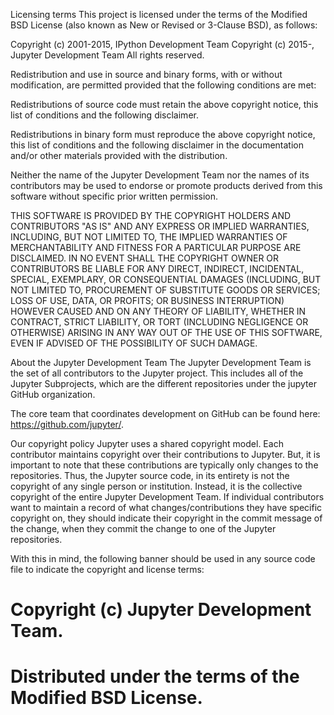 Licensing terms
This project is licensed under the terms of the Modified BSD License (also known as New or Revised or 3-Clause BSD), as follows:

Copyright (c) 2001-2015, IPython Development Team
Copyright (c) 2015-, Jupyter Development Team
All rights reserved.

Redistribution and use in source and binary forms, with or without modification, are permitted provided that the following conditions are met:

Redistributions of source code must retain the above copyright notice, this list of conditions and the following disclaimer.

Redistributions in binary form must reproduce the above copyright notice, this list of conditions and the following disclaimer in the documentation and/or other materials provided with the distribution.

Neither the name of the Jupyter Development Team nor the names of its contributors may be used to endorse or promote products derived from this software without specific prior written permission.

THIS SOFTWARE IS PROVIDED BY THE COPYRIGHT HOLDERS AND CONTRIBUTORS "AS IS" AND ANY EXPRESS OR IMPLIED WARRANTIES, INCLUDING, BUT NOT LIMITED TO, THE IMPLIED WARRANTIES OF MERCHANTABILITY AND FITNESS FOR A PARTICULAR PURPOSE ARE DISCLAIMED. IN NO EVENT SHALL THE COPYRIGHT OWNER OR CONTRIBUTORS BE LIABLE FOR ANY DIRECT, INDIRECT, INCIDENTAL, SPECIAL, EXEMPLARY, OR CONSEQUENTIAL DAMAGES (INCLUDING, BUT NOT LIMITED TO, PROCUREMENT OF SUBSTITUTE GOODS OR SERVICES; LOSS OF USE, DATA, OR PROFITS; OR BUSINESS INTERRUPTION) HOWEVER CAUSED AND ON ANY THEORY OF LIABILITY, WHETHER IN CONTRACT, STRICT LIABILITY, OR TORT (INCLUDING NEGLIGENCE OR OTHERWISE) ARISING IN ANY WAY OUT OF THE USE OF THIS SOFTWARE, EVEN IF ADVISED OF THE POSSIBILITY OF SUCH DAMAGE.

About the Jupyter Development Team
The Jupyter Development Team is the set of all contributors to the Jupyter project. This includes all of the Jupyter Subprojects, which are the different repositories under the jupyter GitHub organization.

The core team that coordinates development on GitHub can be found here: https://github.com/jupyter/.

Our copyright policy
Jupyter uses a shared copyright model. Each contributor maintains copyright over their contributions to Jupyter. But, it is important to note that these contributions are typically only changes to the repositories. Thus, the Jupyter source code, in its entirety is not the copyright of any single person or institution. Instead, it is the collective copyright of the entire Jupyter Development Team. If individual contributors want to maintain a record of what changes/contributions they have specific copyright on, they should indicate their copyright in the commit message of the change, when they commit the change to one of the Jupyter repositories.

With this in mind, the following banner should be used in any source code file to indicate the copyright and license terms:

# Copyright (c) Jupyter Development Team.
# Distributed under the terms of the Modified BSD License.
